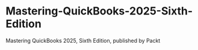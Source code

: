 # Mastering-QuickBooks-2025-Sixth-Edition
Mastering QuickBooks 2025, Sixth Edition, published by Packt
